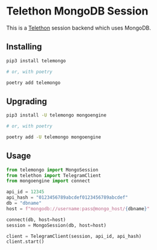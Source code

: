 # Telethon MongoDB Session

This is a [Telethon](https://telethon.dev) session backend which uses MongoDB.

## Installing

```bash
pip3 install telemongo

# or, with poetry

poetry add telemongo
```

## Upgrading

```bash
pip3 install -U telemongo mongoengine

# or, with poetry

poetry add -U telemongo mongoengine
```

## Usage

```python
from telemongo import MongoSession
from telethon import TelegramClient
from mongoengine import connect

api_id = 12345
api_hash = "0123456789abcdef0123456789abcdef"
db = "dbname"
host = f"mongodb://username:pass@mongo_host/{dbname}"

connect(db, host=host)
session = MongoSession(db, host=host)

client = TelegramClient(session, api_id, api_hash)
client.start()
```
